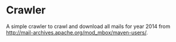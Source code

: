 # Crawler
A simple crawler to crawl and download all mails for year 2014 from http://mail-archives.apache.org/mod_mbox/maven-users/.
